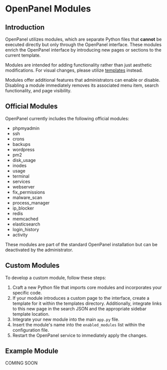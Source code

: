 # OpenPanel Modules

## Introduction

OpenPanel utilizes modules, which are separate Python files that **cannot** be executed directly but only through the OpenPanel interface. These modules enrich the OpenPanel interface by introducing new pages or sections to the current template.

Modules are intended for adding functionality rather than just aesthetic modifications. For visual changes, please utilize [templates](/templates/) instead.

Modules offer additional features that administrators can enable or disable. Disabling a module immediately removes its associated menu item, search functionality, and page visibility.

## Official Modules

OpenPanel currently includes the following official modules:

- phpmyadmin
- ssh
- crons
- backups
- wordpress
- pm2
- disk_usage
- inodes
- usage
- terminal
- services
- webserver
- fix_permissions
- malware_scan
- process_manager
- ip_blocker
- redis
- memcached
- elasticsearch
- login_history
- activity

These modules are part of the standard OpenPanel installation but can be deactivated by the administrator.

## Custom Modules

To develop a custom module, follow these steps:

1. Craft a new Python file that imports core modules and incorporates your specific code.
2. If your module introduces a custom page to the interface, create a template for it within the templates directory. Additionally, integrate links to this new page in the search JSON and the appropriate sidebar template location.
3. Integrate your new module into the main `app.py` file.
4. Insert the module's name into the `enabled_modules` list within the configuration file.
5. Restart the OpenPanel service to immediately apply the changes.

## Example Module

COMING SOON
